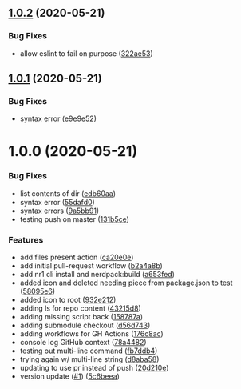 ## [1.0.2](https://github.com/jbeveland27/prototype-nr1-actions/compare/v1.0.1...v1.0.2) (2020-05-21)


### Bug Fixes

* allow eslint to fail on purpose ([322ae53](https://github.com/jbeveland27/prototype-nr1-actions/commit/322ae537399723f9b16f4b773746c602481da17b))

## [1.0.1](https://github.com/jbeveland27/prototype-nr1-actions/compare/v1.0.0...v1.0.1) (2020-05-21)


### Bug Fixes

* syntax error ([e9e9e52](https://github.com/jbeveland27/prototype-nr1-actions/commit/e9e9e521c8a3c454d85f85963b1df9047cf3cb69))

# 1.0.0 (2020-05-21)


### Bug Fixes

* list contents of dir ([edb60aa](https://github.com/jbeveland27/prototype-nr1-actions/commit/edb60aaea279c25e1a5c292c3819fc71dcef2ac7))
* syntax error ([55dafd0](https://github.com/jbeveland27/prototype-nr1-actions/commit/55dafd04b271e412ae9f94618351fbbb3e7dece3))
* syntax errors ([9a5bb91](https://github.com/jbeveland27/prototype-nr1-actions/commit/9a5bb91cbe88a12374289dd1256de140358d769f))
* testing push on master ([131b5ce](https://github.com/jbeveland27/prototype-nr1-actions/commit/131b5ce215c1af943e1d6153e50ac9732f8769bd))


### Features

* add files present action ([ca20e0e](https://github.com/jbeveland27/prototype-nr1-actions/commit/ca20e0e1ceec43ea2107aa17e177166c329e6a6d))
* add initial pull-request workflow ([b2a4a8b](https://github.com/jbeveland27/prototype-nr1-actions/commit/b2a4a8b256d1cb6b71891db2363c0691ab36e87d))
* add nr1 cli install and nerdpack:build ([a653fed](https://github.com/jbeveland27/prototype-nr1-actions/commit/a653fed41686e8ef57150c108c040db0ca33397e))
* added icon and deleted needing piece from package.json to test ([58095e6](https://github.com/jbeveland27/prototype-nr1-actions/commit/58095e603e61d3ee7e9cd66c5eaaeee813f18fde))
* added icon to root ([932e212](https://github.com/jbeveland27/prototype-nr1-actions/commit/932e2128b78f6297a210d13555402a7039d275c3))
* adding ls for repo content ([43215d8](https://github.com/jbeveland27/prototype-nr1-actions/commit/43215d83cf599224bf4ccb5d3e87ea5d3ba25ee8))
* adding missing script back ([158787a](https://github.com/jbeveland27/prototype-nr1-actions/commit/158787aaf8f89c4c6dbd6789bd6848cf5be9aa68))
* adding submodule checkout ([d56d743](https://github.com/jbeveland27/prototype-nr1-actions/commit/d56d7439342e9badb2395244eda988eaa324cb65))
* adding workflows for GH Actions ([176c8ac](https://github.com/jbeveland27/prototype-nr1-actions/commit/176c8ac4bb863a0241fa186b050b411bae5929b6))
* console log GitHub context ([78a4482](https://github.com/jbeveland27/prototype-nr1-actions/commit/78a44826199741caedbccb856e9baa0e47376ee9))
* testing out multi-line command ([fb7ddb4](https://github.com/jbeveland27/prototype-nr1-actions/commit/fb7ddb4c5e4cc760665820642b404a2511092aef))
* trying again w/ multi-line string ([d8aba58](https://github.com/jbeveland27/prototype-nr1-actions/commit/d8aba58021685f8f241cb53e4cd0dc3c74b12715))
* updating to use pr instead of push ([20d210e](https://github.com/jbeveland27/prototype-nr1-actions/commit/20d210e57ad769681d6c178ed448420d6b1075a3))
* version update ([#1](https://github.com/jbeveland27/prototype-nr1-actions/issues/1)) ([5c6beea](https://github.com/jbeveland27/prototype-nr1-actions/commit/5c6beea35fdb8a3ffebece6afc0f093ae19fcde2))
